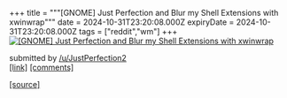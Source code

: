+++
title = """[GNOME] Just Perfection and Blur my Shell Extensions with xwinwrap"""
date = 2024-10-31T23:20:08.000Z
expiryDate = 2024-10-31T23:20:08.000Z
tags = ["reddit","wm"]
+++
[![[GNOME] Just Perfection and Blur my Shell Extensions with xwinwrap](https://external-preview.redd.it/h7oWcf1awKBldof6mSy6QoC1AzZHB5yXXDfYFs8VDMc.jpg?width=320&crop=smart&auto=webp&s=8f7b950264e11a347641fe98a40c5cfaa96eaa86 "[GNOME] Just Perfection and Blur my Shell Extensions with xwinwrap")](https://www.reddit.com/r/unixporn/comments/1ggrwql/gnome_just_perfection_and_blur_my_shell/)

submitted by [/u/JustPerfection2](https://www.reddit.com/user/JustPerfection2)  
[\[link\]](https://www.youtube.com/watch?v=eDBIPgGrEoo) [\[comments\]](https://www.reddit.com/r/unixporn/comments/1ggrwql/gnome_just_perfection_and_blur_my_shell/)

[[source]](https://www.reddit.com/r/unixporn/comments/1ggrwql/gnome_just_perfection_and_blur_my_shell/)

